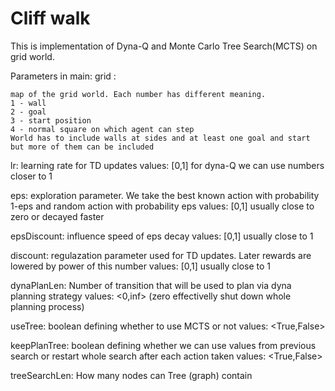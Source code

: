 # Cliff walk
This is implementation of Dyna-Q and Monte Carlo Tree Search(MCTS) on grid world.

Parameters in main:
grid :

	map of the grid world. Each number has different meaning. 
	1 - wall
	2 - goal
	3 - start position
	4 - normal square on which agent can step
	World has to include walls at sides and at least one goal and start
	but more of them can be included

lr:
	learning rate for TD updates
	values: [0,1] for dyna-Q we can use numbers closer to 1

eps:
	exploration parameter. We take the best known action with probability 1-eps and random
	action with probability eps
	values: [0,1] usually close to zero or decayed faster

epsDiscount: 
	influence speed of eps decay
	values: [0,1] usually close to 1

discount:
	regulazation parameter used for TD updates. Later rewards are lowered by power of this 
	number
	values: [0,1] usually close to 1

dynaPlanLen:
	Number of transition that will be used to plan via dyna planning strategy
	values: <0,inf> (zero effectivelly shut down whole planning process)

useTree:
	boolean defining whether to use MCTS or not
	values: <True,False>

keepPlanTree:
	boolean defining whether we can use values from previous search or restart whole search 
	after each action taken
	values: <True,False>

treeSearchLen:
	How many nodes can Tree (graph) contain 
